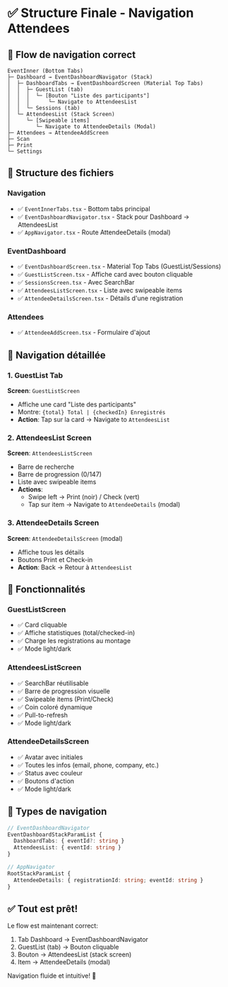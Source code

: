 # ✅ Structure Finale - Navigation Attendees

## 🎯 Flow de navigation correct

```
EventInner (Bottom Tabs)
├─ Dashboard → EventDashboardNavigator (Stack)
│  ├─ DashboardTabs → EventDashboardScreen (Material Top Tabs)
│  │  ├─ GuestList (tab)
│  │  │  └─ [Bouton "Liste des participants"]
│  │  │      └─ Navigate to AttendeesList
│  │  └─ Sessions (tab)
│  └─ AttendeesList (Stack Screen)
│     └─ [Swipeable items]
│        └─ Navigate to AttendeeDetails (Modal)
├─ Attendees → AttendeeAddScreen
├─ Scan
├─ Print
└─ Settings
```

## 📁 Structure des fichiers

### Navigation
- ✅ `EventInnerTabs.tsx` - Bottom tabs principal
- ✅ `EventDashboardNavigator.tsx` - Stack pour Dashboard → AttendeesList
- ✅ `AppNavigator.tsx` - Route AttendeeDetails (modal)

### EventDashboard
- ✅ `EventDashboardScreen.tsx` - Material Top Tabs (GuestList/Sessions)
- ✅ `GuestListScreen.tsx` - Affiche card avec bouton cliquable
- ✅ `SessionsScreen.tsx` - Avec SearchBar
- ✅ `AttendeesListScreen.tsx` - Liste avec swipeable items
- ✅ `AttendeeDetailsScreen.tsx` - Détails d'une registration

### Attendees
- ✅ `AttendeeAddScreen.tsx` - Formulaire d'ajout

## 🔄 Navigation détaillée

### 1. GuestList Tab
**Screen**: `GuestListScreen`
- Affiche une card "Liste des participants"
- Montre: `{total} Total | {checkedIn} Enregistrés`
- **Action**: Tap sur la card → Navigate to `AttendeesList`

### 2. AttendeesList Screen
**Screen**: `AttendeesListScreen`
- Barre de recherche
- Barre de progression (0/147)
- Liste avec swipeable items
- **Actions**:
  - Swipe left → Print (noir) / Check (vert)
  - Tap sur item → Navigate to `AttendeeDetails` (modal)

### 3. AttendeeDetails Screen
**Screen**: `AttendeeDetailsScreen` (modal)
- Affiche tous les détails
- Boutons Print et Check-in
- **Action**: Back → Retour à `AttendeesList`

## 🎨 Fonctionnalités

### GuestListScreen
- ✅ Card cliquable
- ✅ Affiche statistiques (total/checked-in)
- ✅ Charge les registrations au montage
- ✅ Mode light/dark

### AttendeesListScreen
- ✅ SearchBar réutilisable
- ✅ Barre de progression visuelle
- ✅ Swipeable items (Print/Check)
- ✅ Coin coloré dynamique
- ✅ Pull-to-refresh
- ✅ Mode light/dark

### AttendeeDetailsScreen
- ✅ Avatar avec initiales
- ✅ Toutes les infos (email, phone, company, etc.)
- ✅ Status avec couleur
- ✅ Boutons d'action
- ✅ Mode light/dark

## 🔧 Types de navigation

```typescript
// EventDashboardNavigator
EventDashboardStackParamList {
  DashboardTabs: { eventId?: string }
  AttendeesList: { eventId: string }
}

// AppNavigator
RootStackParamList {
  AttendeeDetails: { registrationId: string; eventId: string }
}
```

## ✅ Tout est prêt!

Le flow est maintenant correct:
1. Tab Dashboard → EventDashboardNavigator
2. GuestList (tab) → Bouton cliquable
3. Bouton → AttendeesList (stack screen)
4. Item → AttendeeDetails (modal)

Navigation fluide et intuitive! 🚀
